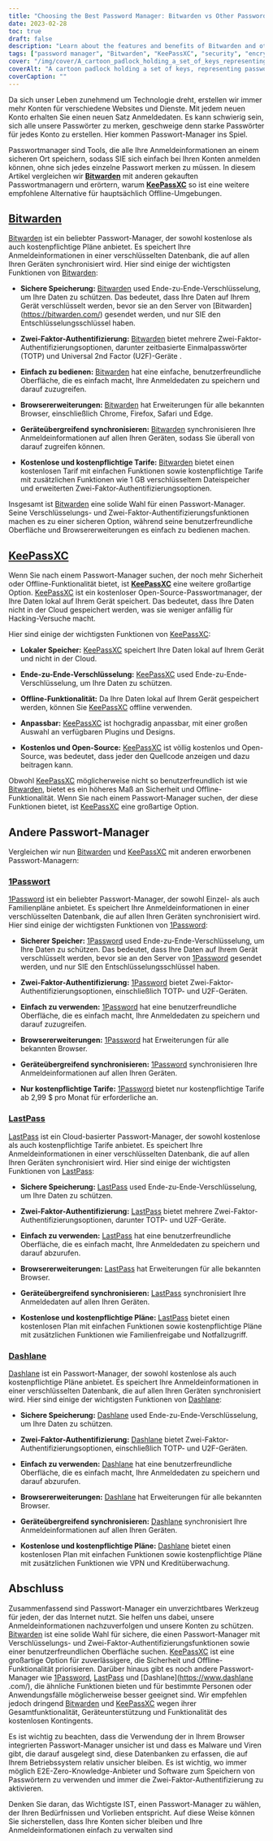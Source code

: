 ```yaml
---
title: "Choosing the Best Password Manager: Bitwarden vs Other Password Managers"
date: 2023-02-28
toc: true
draft: false
description: "Learn about the features and benefits of Bitwarden and other popular password managers to choose the best one for your security and functionality needs."
tags: ["password manager", "Bitwarden", "KeePassXC", "security", "encryption", "two-factor authentication", "online security", "data protection", "cloud-based storage", "offline functionality", "user-friendly interface", "browser extensions", "free plan", "paid plan", "1Password", "LastPass", "Dashlane", "internet security", "online privacy", "digital security"]
cover: "/img/cover/A_cartoon_padlock_holding_a_set_of_keys_representing_password_managers.png"
coverAlt: "A cartoon padlock holding a set of keys, representing password management and security"
coverCaption: ""
---
```


 Da sich unser Leben zunehmend um Technologie dreht, erstellen wir immer mehr Konten für verschiedene Websites und Dienste. Mit jedem neuen Konto erhalten Sie einen neuen Satz Anmeldedaten. Es kann schwierig sein, sich alle unsere Passwörter zu merken, geschweige denn starke Passwörter für jedes Konto zu erstellen. Hier kommen Passwort-Manager ins Spiel.  Passwortmanager sind Tools, die alle Ihre Anmeldeinformationen an einem sicheren Ort speichern, sodass SIE sich einfach bei Ihren Konten anmelden können, ohne sich jedes einzelne Passwort merken zu müssen. In diesem Artikel vergleichen wir [**Bitwarden**](https://bitwarden.com/) mit anderen gekauften Passwortmanagern und erörtern, warum [**KeePassXC**](https://keepassxc.org/) so ist eine weitere empfohlene Alternative für hauptsächlich Offline-Umgebungen.  ## [Bitwarden](https://bitwarden.com/)  [Bitwarden](https://bitwarden.com/) ist ein beliebter Passwort-Manager, der sowohl kostenlose als auch kostenpflichtige Pläne anbietet. Es speichert Ihre Anmeldeinformationen in einer verschlüsselten Datenbank, die auf allen Ihren Geräten synchronisiert wird. Hier sind einige der wichtigsten Funktionen von [Bitwarden](https://bitwarden.com/):  - **Sichere Speicherung:** [Bitwarden](https://bitwarden.com/) used Ende-zu-Ende-Verschlüsselung, um Ihre Daten zu schützen. Das bedeutet, dass Ihre Daten auf Ihrem Gerät verschlüsselt werden, bevor sie an den Server von [Bitwarden] (https://bitwarden.com/) gesendet werden, und nur SIE den Entschlüsselungsschlüssel haben.  - **Zwei-Faktor-Authentifizierung:** [Bitwarden](https://bitwarden.com/) bietet mehrere Zwei-Faktor-Authentifizierungsoptionen, darunter zeitbasierte Einmalpasswörter (TOTP) und Universal 2nd Factor (U2F)-Geräte .  - **Einfach zu bedienen:** [Bitwarden](https://bitwarden.com/) hat eine einfache, benutzerfreundliche Oberfläche, die es einfach macht, Ihre Anmeldedaten zu speichern und darauf zuzugreifen.  - **Browsererweiterungen:** [Bitwarden](https://bitwarden.com/) hat Erweiterungen für alle bekannten Browser, einschließlich Chrome, Firefox, Safari und Edge.  - **Geräteübergreifend synchronisieren:** [Bitwarden](https://bitwarden.com/) synchronisieren Ihre Anmeldeinformationen auf allen Ihren Geräten, sodass Sie überall von darauf zugreifen können.  - **Kostenlose und kostenpflichtige Tarife:** [Bitwarden](https://bitwarden.com/) bietet einen kostenlosen Tarif mit einfachen Funktionen sowie kostenpflichtige Tarife mit zusätzlichen Funktionen wie 1 GB verschlüsseltem Dateispeicher und erweiterten Zwei-Faktor-Authentifizierungsoptionen.  Insgesamt ist [Bitwarden](https://bitwarden.com/) eine solide Wahl für einen Passwort-Manager. Seine Verschlüsselungs- und Zwei-Faktor-Authentifizierungsfunktionen machen es zu einer sicheren Option, während seine benutzerfreundliche Oberfläche und Browsererweiterungen es einfach zu bedienen machen.  ## [KeePassXC](https://keepassxc.org/)  Wenn Sie nach einem Passwort-Manager suchen, der noch mehr Sicherheit oder Offline-Funktionalität bietet, ist **[KeePassXC](https://keepassxc.org/)** eine weitere großartige Option. [KeePassXC](https://keepassxc.org/) ist ein kostenloser Open-Source-Passwortmanager, der Ihre Daten lokal auf Ihrem Gerät speichert. Das bedeutet, dass Ihre Daten nicht in der Cloud gespeichert werden, was sie weniger anfällig für Hacking-Versuche macht.  Hier sind einige der wichtigsten Funktionen von [KeePassXC](https://keepassxc.org/):  - **Lokaler Speicher:** [KeePassXC](https://keepassxc.org/) speichert Ihre Daten lokal auf Ihrem Gerät und nicht in der Cloud.  - **Ende-zu-Ende-Verschlüsselung:** [KeePassXC](https://keepassxc.org/) used Ende-zu-Ende-Verschlüsselung, um Ihre Daten zu schützen.  - **Offline-Funktionalität:** Da Ihre Daten lokal auf Ihrem Gerät gespeichert werden, können Sie [KeePassXC](https://keepassxc.org/) offline verwenden.  - **Anpassbar:** [KeePassXC](https://keepassxc.org/) ist hochgradig anpassbar, mit einer großen Auswahl an verfügbaren Plugins und Designs.  - **Kostenlos und Open-Source:** [KeePassXC](https://keepassxc.org/) ist völlig kostenlos und Open-Source, was bedeutet, dass jeder den Quellcode anzeigen und dazu beitragen kann.  Obwohl [KeePassXC](https://keepassxc.org/) möglicherweise nicht so benutzerfreundlich ist wie [Bitwarden](https://bitwarden.com/), bietet es ein höheres Maß an Sicherheit und Offline-Funktionalität. Wenn Sie nach einem Passwort-Manager suchen, der diese Funktionen bietet, ist [KeePassXC](https://keepassxc.org/) eine großartige Option.  ## Andere Passwort-Manager  Vergleichen wir nun [Bitwarden](https://bitwarden.com/) und [KeePassXC](https://keepassxc.org/) mit anderen erworbenen Passwort-Managern:  ### [1Passwort](https://1password.com/)  [1Password](https://1password.com/) ist ein beliebter Passwort-Manager, der sowohl Einzel- als auch Familienpläne anbietet. Es speichert Ihre Anmeldeinformationen in einer verschlüsselten Datenbank, die auf allen Ihren Geräten synchronisiert wird. Hier sind einige der wichtigsten Funktionen von [1Password](https://1password.com/):  - **Sicherer Speicher:** [1Password](https://1password.com/) used Ende-zu-Ende-Verschlüsselung, um Ihre Daten zu schützen. Das bedeutet, dass Ihre Daten auf Ihrem Gerät verschlüsselt werden, bevor sie an den Server von [1Password](https://1password.com/) gesendet werden, und nur SIE den Entschlüsselungsschlüssel haben.  - **Zwei-Faktor-Authentifizierung:** [1Password](https://1password.com/) bietet Zwei-Faktor-Authentifizierungsoptionen, einschließlich TOTP- und U2F-Geräten.  - **Einfach zu verwenden:** [1Password](https://1password.com/) hat eine benutzerfreundliche Oberfläche, die es einfach macht, Ihre Anmeldedaten zu speichern und darauf zuzugreifen.  - **Browsererweiterungen:** [1Password](https://1password.com/) hat Erweiterungen für alle bekannten Browser.  - **Geräteübergreifend synchronisieren:** [1Password](https://1password.com/) synchronisieren Ihre Anmeldeinformationen auf allen Ihren Geräten.  - **Nur kostenpflichtige Tarife:** [1Password](https://1password.com/) bietet nur kostenpflichtige Tarife ab 2,99 $ pro Monat für erforderliche an.  ### [LastPass](https://www.lastpass.com/)  [LastPass](https://www.lastpass.com/) ist ein Cloud-basierter Passwort-Manager, der sowohl kostenlose als auch kostenpflichtige Tarife anbietet. Es speichert Ihre Anmeldeinformationen in einer verschlüsselten Datenbank, die auf allen Ihren Geräten synchronisiert wird. Hier sind einige der wichtigsten Funktionen von [LastPass](https://www.lastpass.com/):  - **Sichere Speicherung:** [LastPass](https://www.lastpass.com/) used Ende-zu-Ende-Verschlüsselung, um Ihre Daten zu schützen.  - **Zwei-Faktor-Authentifizierung:** [LastPass](https://www.lastpass.com/) bietet mehrere Zwei-Faktor-Authentifizierungsoptionen, darunter TOTP- und U2F-Geräte.  - **Einfach zu verwenden:** [LastPass](https://www.lastpass.com/) hat eine benutzerfreundliche Oberfläche, die es einfach macht, Ihre Anmeldedaten zu speichern und darauf abzurufen.  - **Browsererweiterungen:** [LastPass](https://www.lastpass.com/) hat Erweiterungen für alle bekannten Browser.  - **Geräteübergreifend synchronisieren:** [LastPass](https://www.lastpass.com/) synchronisiert Ihre Anmeldedaten auf allen Ihren Geräten.  - **Kostenlose und kostenpflichtige Pläne:** [LastPass](https://www.lastpass.com/) bietet einen kostenlosen Plan mit einfachen Funktionen sowie kostenpflichtige Pläne mit zusätzlichen Funktionen wie Familienfreigabe und Notfallzugriff.  ### [Dashlane](https://www.dashlane.com/)  [Dashlane](https://www.dashlane.com/) ist ein Passwort-Manager, der sowohl kostenlose als auch kostenpflichtige Pläne anbietet. Es speichert Ihre Anmeldeinformationen in einer verschlüsselten Datenbank, die auf allen Ihren Geräten synchronisiert wird. Hier sind einige der wichtigsten Funktionen von [Dashlane](https://www.dashlane.com/):  - **Sichere Speicherung:** [Dashlane](https://www.dashlane.com/) used Ende-zu-Ende-Verschlüsselung, um Ihre Daten zu schützen.  - **Zwei-Faktor-Authentifizierung:** [Dashlane](https://www.dashlane.com/) bietet Zwei-Faktor-Authentifizierungsoptionen, einschließlich TOTP- und U2F-Geräten.  - **Einfach zu verwenden:** [Dashlane](https://www.dashlane.com/) hat eine benutzerfreundliche Oberfläche, die es einfach macht, Ihre Anmeldedaten zu speichern und darauf abzurufen.  - **Browsererweiterungen:** [Dashlane](https://www.dashlane.com/) hat Erweiterungen für alle bekannten Browser.  - **Geräteübergreifend synchronisieren:** [Dashlane](https://www.dashlane.com/) synchronisiert Ihre Anmeldeinformationen auf allen Ihren Geräten.  - **Kostenlose und kostenpflichtige Pläne:** [Dashlane](https://www.dashlane.com/) bietet einen kostenlosen Plan mit einfachen Funktionen sowie kostenpflichtige Pläne mit zusätzlichen Funktionen wie VPN und Kreditüberwachung.  ## Abschluss  Zusammenfassend sind Passwort-Manager ein unverzichtbares Werkzeug für jeden, der das Internet nutzt. Sie helfen uns dabei, unsere Anmeldeinformationen nachzuverfolgen und unsere Konten zu schützen. [Bitwarden](https://bitwarden.com/) ist eine solide Wahl für sichere, die einen Passwort-Manager mit Verschlüsselungs- und Zwei-Faktor-Authentifizierungsfunktionen sowie einer benutzerfreundlichen Oberfläche suchen. [KeePassXC](https://keepassxc.org/) ist eine großartige Option für zuverlässigere, die Sicherheit und Offline-Funktionalität priorisieren. Darüber hinaus gibt es noch andere Passwort-Manager wie [1Password](https://1password.com/), [LastPass](https://www.lastpass.com/) und [Dashlane](https://www.dashlane .com/), die ähnliche Funktionen bieten und für bestimmte Personen oder Anwendungsfälle möglicherweise besser geeignet sind. Wir empfehlen jedoch dringend [Bitwarden](https://bitwarden.com/) und [KeePassXC](https://keepassxc.org/) wegen ihrer Gesamtfunktionalität, Geräteunterstützung und Funktionalität des kostenlosen Kontingents.  Es ist wichtig zu beachten, dass die Verwendung der in Ihrem Browser integrierten Passwort-Manager unsicher ist und dass es Malware und Viren gibt, die darauf ausgelegt sind, diese Datenbanken zu erfassen, die auf Ihrem Betriebssystem relativ unsicher bleiben. Es ist wichtig, wo immer möglich E2E-Zero-Knowledge-Anbieter und Software zum Speichern von Passwörtern zu verwenden und immer die Zwei-Faktor-Authentifizierung zu aktivieren.  Denken Sie daran, das Wichtigste IST, einen Passwort-Manager zu wählen, der Ihren Bedürfnissen und Vorlieben entspricht. Auf diese Weise können Sie sicherstellen, dass Ihre Konten sicher bleiben und Ihre Anmeldeinformationen einfach zu verwalten sind